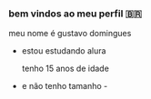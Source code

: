 ### bem vindos ao meu perfil 🇧🇷

meu nome é gustavo domingues

- estou estudando alura

  tenho 15 anos de idade
  
- e não tenho tamanho -
